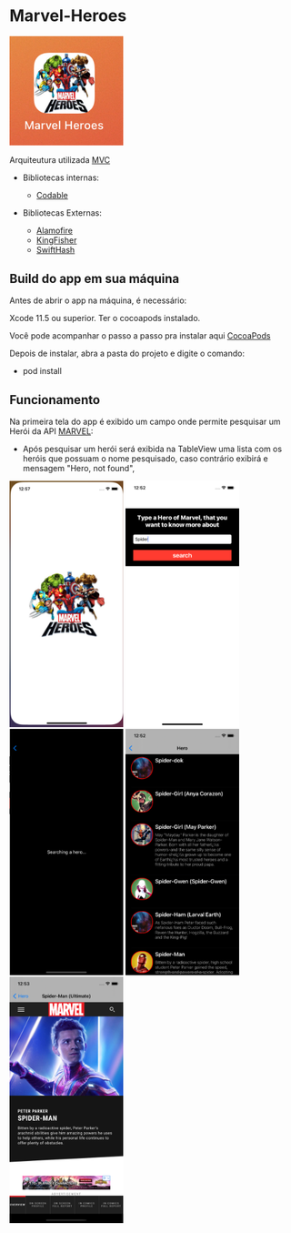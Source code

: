 # Marvel-Heroes
<img src="/Images/appIcon.jpg" alt="appIcon" width="200"/>  

Arquiteutura utilizada [MVC](https://www.devmedia.com.br/introducao-ao-padrao-mvc/29308)

- Bibliotecas internas:
  - [Codable](https://developer.apple.com/documentation/foundation/archives_and_serialization/encoding_and_decoding_custom_types)

- Bibliotecas Externas:
  - [Alamofire](https://github.com/Alamofire/Alamofire)
  - [KingFisher](https://github.com/onevcat/Kingfisher)
  - [SwiftHash](https://github.com/onmyway133/SwiftHash)

## Build do app em sua máquina
Antes de abrir o app na máquina, é necessário:

Xcode 11.5 ou superior. 
Ter o cocoapods instalado.

Você pode acompanhar o passo a passo pra instalar aqui [CocoaPods](https://cocoapods.org/)

Depois de instalar, abra a pasta do projeto e digite o comando:
- pod install


## Funcionamento
Na primeira tela do app é exibido um campo onde permite pesquisar um Herói da API [MARVEL](https://developer.marvel.com/):
- Após pesquisar um herói será exibida na TableView uma lista com os heróis que possuam o nome pesquisado, caso contrário exibirá e mensagem "Hero, not found", 

<img src="/Images/launchScreen.png" alt="launchScreen" width="200"/> <img src="/Images/searchScreen.png" alt="searchScreen" width="200"/>   <img src="/Images/loadingScreen.png" alt="loadingScreen" width="200"/> <img src="/Images/resultScreen.png" alt="resultScreen" width="200"/> <img src="/Images/heroDetails.png" alt="heroDetails" width="200"/>
